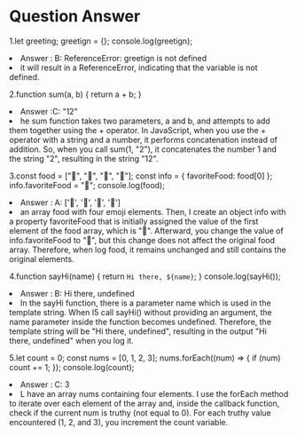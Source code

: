 # Question Answer
1.let greeting;
greetign = {};
console.log(greetign);

<li>Answer : B: ReferenceError: greetign is not defined</li>
<li>it will result in a ReferenceError, indicating that the variable is not defined.</li>


2.function sum(a, b) {
  return a + b;
}


<li>Answer :C: "12" </li>
<li> he sum function takes two parameters, a and b, and attempts to add them together using the + operator. In JavaScript, when you use the + operator with a string and a number, it performs concatenation instead of addition. So, when you call sum(1, "2"), it concatenates the number 1 and the string "2", resulting in the string "12".</li>



3.const food = ["🍕", "🍫", "🥑", "🍔"];
const info = { favoriteFood: food[0] };
info.favoriteFood = "🍝";
console.log(food);

<li> Answer : A: ['🍕', '🍫', '🥑', '🍔'] </li>
<li>an array food with four emoji elements. Then, I create an object info with a property favoriteFood that is initially assigned the value of the first element of the food array, which is "🍕". Afterward, you change the value of info.favoriteFood to "🍝", but this change does not affect the original food array. Therefore, when log food, it remains unchanged and still contains the original elements.</li>



4.function sayHi(name) {
  return `Hi there, ${name}`;
}
console.log(sayHi());

<li>Answer : B: Hi there, undefined</li>
<li>In the sayHi function, there is a parameter name which is used in the template string. When I5 call sayHi() without providing an argument, the name parameter inside the function becomes undefined. Therefore, the template string will be "Hi there, undefined", resulting in the output "Hi there, undefined" when you log it.</li>



5.let count = 0;
const nums = [0, 1, 2, 3];
nums.forEach((num) => {
  if (num) count += 1;
});
console.log(count);

<li>Answer : C: 3</li>
<li> L have an array nums containing four elements. I use the forEach method to iterate over each element of the array and, inside the callback function, check if the current num is truthy (not equal to 0). For each truthy value encountered (1, 2, and 3), you increment the count variable.</li>
